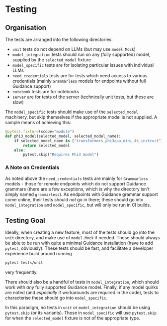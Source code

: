# Testing

## Organisation

The tests are arranged into the following directories:

- `unit` tests do not depend on LLMs (but may use `model.Mock`)
- `model_integration` tests should run on any (fully supported) model, supplied by the `selected_model` fixture
- `model_specific` tests are for isolating particular issues with individual LLMs
- `need_credentials` tests are for tests which need access to various credentials (mainly `Grammarless` models for endpoints without full Guidance support)
- `notebook` tests are for notebooks
- `server` are for tests of the server (technically unit tests, but these are slow)

The `model_specific` tests should make use of the `selected_model` machinery, but skip themselves if the appropriate model is not supplied.
A sample means of achieving this:

```python
@pytest.fixture(scope="module")
def phi3_model(selected_model, selected_model_name):
    if selected_model_name in ["transformers_phi3cpu_mini_4k_instruct"]:
        return selected_model
    else:
        pytest.skip("Requires Phi3 model")
```

### A Note on Credentials

As noted above the `need_credentials` tests are mainly for `Grammarless` models - those for remote endpoints which do not support Guidance grammars (there are a few exceptions, which is why the directory isn't simply named `grammarless`).
As endpoints with Guidance grammar support come online, their tests should *not* go in there; these should go into `model_integration` and `model_specific`, but will only be run in CI builds.

## Testing Goal

Ideally, when creating a new feature, most of the tests should go into the `unit` directory, and make use of `model.Mock` if needed.
These should always be able to be run with quite a minimal Guidance installation (have to add `pytest`, obviously).
These tests should be fast, and facilitate a developer experience build around running

```bash
pytest tests/unit
```
very frequently.

There should also be a handful of tests in `model_integration`, which should work with _any_ fully supported Guidance model.
Finally, if any model quirks are noted (and _especially_ if workarounds are required in the code), tests to characterise these should go into `model_specific`.

In this paradigm, no tests in `unit` or `model_integration` should be using `pytest.skip` (or its variants).
Those in `model_specific` will use `pytest.skip` for when the `selected_model` fixture is not of the appropriate type.